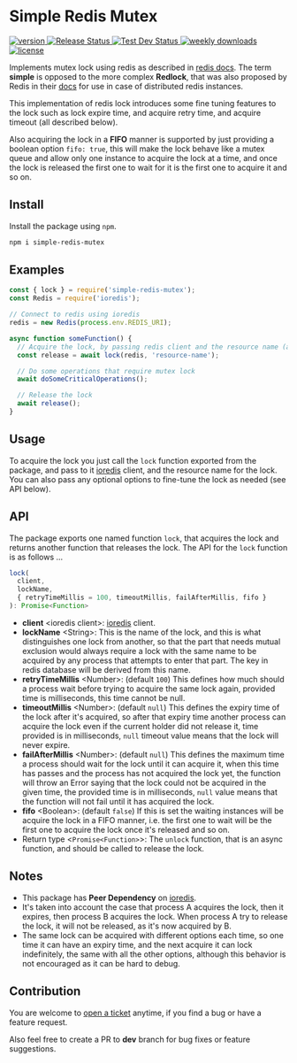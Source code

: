 # Simple Redis Mutex

<p>
  <!-- NPM version badge -->
  <a href="https://www.npmjs.com/package/simple-redis-mutex">
    <img src="https://img.shields.io/npm/v/simple-redis-mutex" alt="version"/>
  </a>

  <!-- Github "Test Main" workflow status -->
  <a href="https://github.com/AmrSaber/simple-redis-mutex/actions">
    <img src="https://github.com/AmrSaber/simple-redis-mutex/workflows/Release/badge.svg?branch=master" alt="Release Status"/>
  </a>

  <!-- Github "Test Dev" workflow status -->
  <a href="https://github.com/AmrSaber/simple-redis-mutex/actions">
    <img src="https://github.com/AmrSaber/simple-redis-mutex/workflows/Test%20Dev/badge.svg?branch=dev" alt="Test Dev Status"/>
  </a>

  <!-- NPM weekly downloads -->
  <a href="https://www.npmjs.com/package/simple-redis-mutex">
    <img src="https://img.shields.io/npm/dw/simple-redis-mutex" alt="weekly downloads"/>
  </a>

  <!-- License -->
  <a href="https://github.com/AmrSaber/simple-redis-mutex/blob/master/LICENSE">
    <img src="https://img.shields.io/npm/l/simple-redis-mutex" alt="license"/>
  </a>
</p>

Implements mutex lock using redis as described in [redis docs](https://redis.io/commands/set#patterns). The term **simple** is opposed to the more complex **Redlock**, that was also proposed by Redis in their [docs](https://redis.io/topics/distlock) for use in case of distributed redis instances.

This implementation of redis lock introduces some fine tuning features to the lock such as lock expire time, and acquire retry time, and acquire timeout (all described below).

Also acquiring the lock in a **FIFO** manner is supported by just providing a boolean option `fifo: true`, this will make the lock behave like a mutex queue and allow only one instance to acquire the lock at a time, and once the lock is released the first one to wait for it is the first one to acquire it and so on.

## Install

Install the package using `npm`.

```bash
npm i simple-redis-mutex
```

## Examples

```js
const { lock } = require('simple-redis-mutex');
const Redis = require('ioredis');

// Connect to redis using ioredis
redis = new Redis(process.env.REDIS_URI);

async function someFunction() {
  // Acquire the lock, by passing redis client and the resource name (all settings are optional)
  const release = await lock(redis, 'resource-name');

  // Do some operations that require mutex lock
  await doSomeCriticalOperations();

  // Release the lock
  await release();
}
```

## Usage

To acquire the lock you just call the `lock` function exported from the package, and pass to it [ioredis](https://github.com/luin/ioredis) client, and the resource name for the lock. You can also pass any optional options to fine-tune the lock as needed (see API below).

## API

The package exports one named function `lock`, that acquires the lock and returns another function that releases the lock. The API for the `lock` function is as follows ...

```js
lock(
  client,
  lockName,
  { retryTimeMillis = 100, timeoutMillis, failAfterMillis, fifo }
): Promise<Function>
```

- **client** \<ioredis client>: [ioredis](https://www.npmjs.com/package/ioredis) client.
- **lockName** \<String>: This is the name of the lock, and this is what distinguishes one lock from another, so that the part that needs mutual exclusion would always require a lock with the same name to be acquired by any process that attempts to enter that part. The key in redis database will be derived from this name.
- **retryTimeMillis** \<Number>: (default `100`) This defines how much should a process wait before trying to acquire the same lock again, provided time is milliseconds, this time cannot be null.
- **timeoutMillis** \<Number>: (default `null`) This defines the expiry time of the lock after it's acquired, so after that expiry time another process can acquire the lock even if the current holder did not release it, time provided is in milliseconds, `null` timeout value means that the lock will never expire.
- **failAfterMillis** \<Number>: (default `null`) This defines the maximum time a process should wait for the lock until it can acquire it, when this time has passes and the process has not acquired the lock yet, the function will throw an Error saying that the lock could not be acquired in the given time, the provided time is in milliseconds, `null` value means that the function will not fail until it has acquired the lock.
- **fifo** \<Boolean>: (default `false`) If this is set the waiting instances will be acquire the lock in a FIFO manner, i.e. the first one to wait will be the first one to acquire the lock once it's released and so on.
- Return type \<`Promise<Function>`>: The `unlock` function, that is an async function, and should be called to release the lock.

## Notes

- This package has **Peer Dependency** on [ioredis](https://github.com/luin/ioredis).
- It's taken into account the case that process A acquires the lock, then it expires, then process B acquires the lock. When process A try to release the lock, it will not be released, as it's now acquired by B.
- The same lock can be acquired with different options each time, so one time it can have an expiry time, and the next acquire it can lock indefinitely, the same with all the other options, although this behavior is not encouraged as it can be hard to debug.

## Contribution

You are welcome to [open a ticket](https://github.com/AmrSaber/simple-redis-mutex/issues) anytime, if you find a bug or have a feature request.

Also feel free to create a PR to **dev** branch for bug fixes or feature suggestions.
